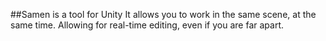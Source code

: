 ##Samen is a tool for Unity
It allows you to work in the same scene, at the same time. Allowing for real-time editing, even if you are far apart.
